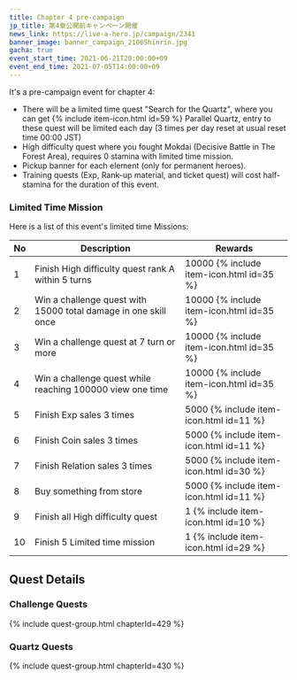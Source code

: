 ```yaml
---
title: Chapter 4 pre-campaign
jp_title: 第4章公開前キャンペーン開催
news_link: https://live-a-hero.jp/campaign/2341
banner_image: banner_campaign_2106Shinrin.jpg
gacha: true
event_start_time: 2021-06-21T20:00:00+09
event_end_time: 2021-07-05T14:00:00+09
---
```


It's a pre-campaign event for chapter 4:

- There will be a limited time quest "Search for the Quartz", where you can get {% include item-icon.html id=59 %} Parallel Quartz, entry to these quest will be limited each day (3 times per day reset at usual reset time 00:00 JST)
- High difficulty quest where you fought Mokdai (Decisive Battle in The Forest Area), requires 0 stamina with limited time mission.
- Pickup banner for each element (only for permanent heroes).
- Training quests (Exp, Rank-up material, and ticket quest) will cost half-stamina for the duration of this event.

### Limited Time Mission

Here is a list of this event's limited time Missions:

| No  | Description      | Rewards      |
|----|-----------------------------------------------------------|----------------|
| 1  | Finish High difficulty quest rank A within 5 turns | 10000 {% include item-icon.html id=35 %}    |
| 2  | Win a challenge quest with 15000 total damage in one skill once | 10000 {% include item-icon.html id=35 %}    |
| 3  | Win a challenge quest at 7 turn or more | 10000 {% include item-icon.html id=35 %}    |
| 4  | Win a challenge quest while reaching 100000 view one time | 10000 {% include item-icon.html id=35 %}    |
| 5  | Finish Exp sales 3 times | 5000 {% include item-icon.html id=11 %}    |
| 6  | Finish Coin sales 3 times | 5000 {% include item-icon.html id=11 %}    |
| 7  | Finish Relation sales 3 times | 5000 {% include item-icon.html id=30 %}    |
| 8  | Buy something from store | 5000 {% include item-icon.html id=11 %}    |
| 9  | Finish all High difficulty quest | 1 {% include item-icon.html id=10 %}    |
| 10  | Finish 5 Limited time mission | 1 {% include item-icon.html id=29 %}    |

## Quest Details

### Challenge Quests

{% include quest-group.html chapterId=429 %}

### Quartz Quests

{% include quest-group.html chapterId=430 %}
